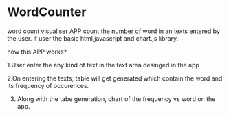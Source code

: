 # WordCounter

word count visualiser APP count the number of word in an texts entered by the user. it user the basic html,javascript and chart.js library.


how this APP works?

1.User enter the any kind of text in the text area desinged in the app

2.On entering the texts, table will get generated which contain the word and its frequency of occurences.

3. Along with the tabe generation, chart of the frequency vs word on the app.


